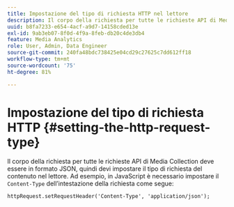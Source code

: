 ```yaml
---
title: Impostazione del tipo di richiesta HTTP nel lettore
description: Il corpo della richiesta per tutte le richieste API di Media Collection deve essere in formato JSON. Scopri come impostare il tipo di richiesta del contenuto nel lettore.
uuid: b8fa7233-e654-4acf-a9d7-14158cded13e
exl-id: 9ab3eb07-8f0d-4f9a-8feb-db20c4de3db4
feature: Media Analytics
role: User, Admin, Data Engineer
source-git-commit: 240fa48bdc738425e04cd29c27625c7dd612ff18
workflow-type: tm+mt
source-wordcount: '75'
ht-degree: 81%

---
```


# Impostazione del tipo di richiesta HTTP {#setting-the-http-request-type}

Il corpo della richiesta per tutte le richieste API di Media Collection deve essere in formato JSON, quindi devi impostare il tipo di richiesta del contenuto nel lettore. Ad esempio, in JavaScript è necessario impostare il `Content-Type` dell’intestazione della richiesta come segue:

```
httpRequest.setRequestHeader('Content-Type', 'application/json'); 
```
